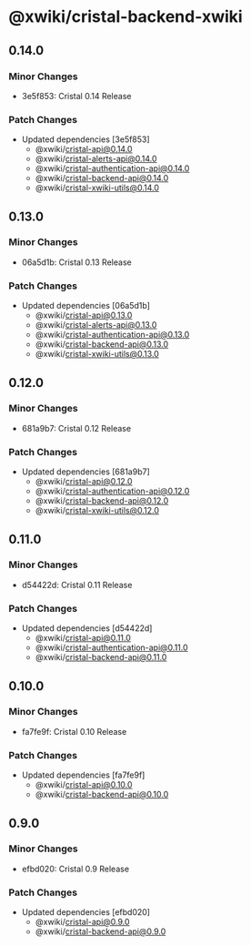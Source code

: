 # @xwiki/cristal-backend-xwiki

## 0.14.0

### Minor Changes

- 3e5f853: Cristal 0.14 Release

### Patch Changes

- Updated dependencies [3e5f853]
  - @xwiki/cristal-api@0.14.0
  - @xwiki/cristal-alerts-api@0.14.0
  - @xwiki/cristal-authentication-api@0.14.0
  - @xwiki/cristal-backend-api@0.14.0
  - @xwiki/cristal-xwiki-utils@0.14.0

## 0.13.0

### Minor Changes

- 06a5d1b: Cristal 0.13 Release

### Patch Changes

- Updated dependencies [06a5d1b]
  - @xwiki/cristal-api@0.13.0
  - @xwiki/cristal-alerts-api@0.13.0
  - @xwiki/cristal-authentication-api@0.13.0
  - @xwiki/cristal-backend-api@0.13.0
  - @xwiki/cristal-xwiki-utils@0.13.0

## 0.12.0

### Minor Changes

- 681a9b7: Cristal 0.12 Release

### Patch Changes

- Updated dependencies [681a9b7]
  - @xwiki/cristal-api@0.12.0
  - @xwiki/cristal-authentication-api@0.12.0
  - @xwiki/cristal-backend-api@0.12.0
  - @xwiki/cristal-xwiki-utils@0.12.0

## 0.11.0

### Minor Changes

- d54422d: Cristal 0.11 Release

### Patch Changes

- Updated dependencies [d54422d]
  - @xwiki/cristal-api@0.11.0
  - @xwiki/cristal-authentication-api@0.11.0
  - @xwiki/cristal-backend-api@0.11.0

## 0.10.0

### Minor Changes

- fa7fe9f: Cristal 0.10 Release

### Patch Changes

- Updated dependencies [fa7fe9f]
  - @xwiki/cristal-api@0.10.0
  - @xwiki/cristal-backend-api@0.10.0

## 0.9.0

### Minor Changes

- efbd020: Cristal 0.9 Release

### Patch Changes

- Updated dependencies [efbd020]
  - @xwiki/cristal-api@0.9.0
  - @xwiki/cristal-backend-api@0.9.0
